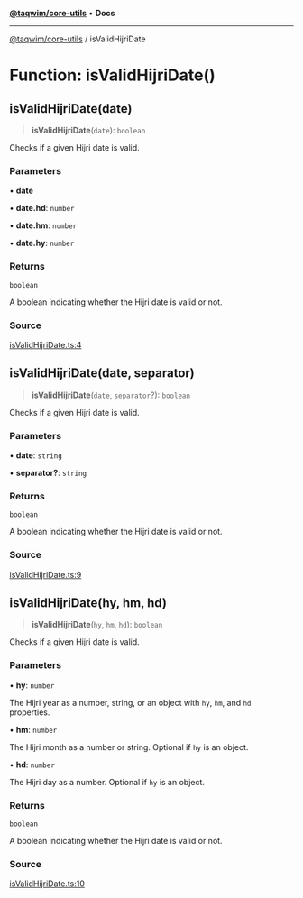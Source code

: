 [**@taqwim/core-utils**](../README.md) • **Docs**

***

[@taqwim/core-utils](../globals.md) / isValidHijriDate

# Function: isValidHijriDate()

## isValidHijriDate(date)

> **isValidHijriDate**(`date`): `boolean`

Checks if a given Hijri date is valid.

### Parameters

• **date**

• **date.hd**: `number`

• **date.hm**: `number`

• **date.hy**: `number`

### Returns

`boolean`

A boolean indicating whether the Hijri date is valid or not.

### Source

[isValidHijriDate.ts:4](https://github.com/boussadjra/taqwim/blob/b6011f3ed342a975f52680743fe89e4925ba0553/packages/core-utils/src/lib/isValidHijriDate.ts#L4)

## isValidHijriDate(date, separator)

> **isValidHijriDate**(`date`, `separator`?): `boolean`

Checks if a given Hijri date is valid.

### Parameters

• **date**: `string`

• **separator?**: `string`

### Returns

`boolean`

A boolean indicating whether the Hijri date is valid or not.

### Source

[isValidHijriDate.ts:9](https://github.com/boussadjra/taqwim/blob/b6011f3ed342a975f52680743fe89e4925ba0553/packages/core-utils/src/lib/isValidHijriDate.ts#L9)

## isValidHijriDate(hy, hm, hd)

> **isValidHijriDate**(`hy`, `hm`, `hd`): `boolean`

Checks if a given Hijri date is valid.

### Parameters

• **hy**: `number`

The Hijri year as a number, string, or an object with `hy`, `hm`, and `hd` properties.

• **hm**: `number`

The Hijri month as a number or string. Optional if `hy` is an object.

• **hd**: `number`

The Hijri day as a number. Optional if `hy` is an object.

### Returns

`boolean`

A boolean indicating whether the Hijri date is valid or not.

### Source

[isValidHijriDate.ts:10](https://github.com/boussadjra/taqwim/blob/b6011f3ed342a975f52680743fe89e4925ba0553/packages/core-utils/src/lib/isValidHijriDate.ts#L10)
